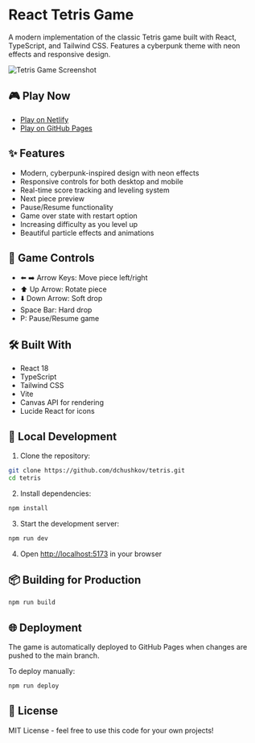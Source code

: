 # React Tetris Game

A modern implementation of the classic Tetris game built with React, TypeScript, and Tailwind CSS. Features a cyberpunk theme with neon effects and responsive design.

![Tetris Game Screenshot](https://images.unsplash.com/photo-1510906594845-bc082582c8cc?q=80&w=2044&auto=format&fit=crop)

## 🎮 Play Now
- [Play on Netlify](https://luminous-bombolone-0c74ae.netlify.app)
- [Play on GitHub Pages](https://dchushkov.github.io/tetris)

## ✨ Features

- Modern, cyberpunk-inspired design with neon effects
- Responsive controls for both desktop and mobile
- Real-time score tracking and leveling system
- Next piece preview
- Pause/Resume functionality
- Game over state with restart option
- Increasing difficulty as you level up
- Beautiful particle effects and animations

## 🎯 Game Controls

- ⬅️ ➡️ Arrow Keys: Move piece left/right
- ⬆️ Up Arrow: Rotate piece
- ⬇️ Down Arrow: Soft drop
- Space Bar: Hard drop
- P: Pause/Resume game

## 🛠️ Built With

- React 18
- TypeScript
- Tailwind CSS
- Vite
- Canvas API for rendering
- Lucide React for icons

## 🚀 Local Development

1. Clone the repository:
```bash
git clone https://github.com/dchushkov/tetris.git
cd tetris
```

2. Install dependencies:
```bash
npm install
```

3. Start the development server:
```bash
npm run dev
```

4. Open [http://localhost:5173](http://localhost:5173) in your browser

## 📦 Building for Production

```bash
npm run build
```

## 🌐 Deployment

The game is automatically deployed to GitHub Pages when changes are pushed to the main branch.

To deploy manually:
```bash
npm run deploy
```

## 📝 License

MIT License - feel free to use this code for your own projects!